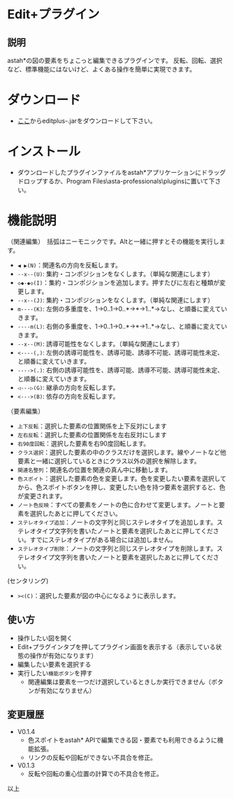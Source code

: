 # Edit+プラグイン

## 説明
astah*の図の要素をちょこっと編集できるプラグインです。
反転、回転、選択など、標準機能にはないけど、よくある操作を簡単に実現できます。

# ダウンロード
- [ここ](https://github.com/snytng/editplus/releases/latest)からeditplus-<version>.jarをダウンロードして下さい。

# インストール
- ダウンロードしたプラグインファイルをastah*アプリケーションにドラッグドロップするか、Program Files\asta-professionals\pluginsに置いて下さい。

# 機能説明
（関連編集）　括弧はニーモニックです。Altと一緒に押すとその機能を実行します。
- `◀ ▶(N)`：関連名の方向を反転します。
- `--x--(U)`: 集約・コンポジションをなくします。（単純な関連にします）
- `◇◆-◆◇(I)`：集約・コンポジションを追加します。押すたびに左右と種類が変更します。
- `--x--(J)`: 集約・コンポジションをなくします。（単純な関連にします）
- `m----(K)`: 左側の多重度を、1→0..1→0..\*→\*→1..\*→なし、と順番に変えていきます。
- `----m(L)`: 右側の多重度を、1→0..1→0..\*→\*→1..\*→なし、と順番に変えていきます。
- `--x--(M)`: 誘導可能性をなくします。（単純な関連にします）
- `<----(,)`: 左側の誘導可能性を、誘導可能、誘導不可能、誘導可能性未定、と順番に変えていきます。
- `---->(.)`: 右側の誘導可能性を、誘導可能、誘導不可能、誘導可能性未定、と順番に変えていきます。
- `◁---▷(G)`: 継承の方向を反転します。
- `<--->(B)`: 依存の方向を反転します。

（要素編集）
- `上下反転`：選択した要素の位置関係を上下反対にします
- `左右反転`：選択した要素の位置関係を左右反対にします
- `右90度回転`：選択した要素を右90度回転します。
- `クラス選択`：選択した要素の中のクラスだけを選択します。線やノートなど他要素と一緒に選択しているときにクラス以外の選択を解除します。
- `関連名整列`：関連名の位置を関連の真ん中に移動します。
- `色スポイト`：選択した要素の色を変更します。色を変更したい要素を選択してから、色スポイトボタンを押し、変更したい色を持つ要素を選択すると、色が変更されます。
- `ノート色反映`：すべての要素をノートの色に合わせて変更します。ノートと要素を選択したあとに押してください。
- `ステレオタイプ追加`：ノートの文字列と同じステレオタイプを追加します。ステレオタイプ文字列を書いたノートと要素を選択したあとに押してください。すでにステレオタイプがある場合には追加しません。
- `ステレオタイプ削除`：ノートの文字列と同じステレオタイプを削除します。ステレオタイプ文字列を書いたノートと要素を選択したあとに押してください。

(センタリング)
- `><(C)`：選択した要素が図の中心になるように表示します。

## 使い方
- 操作したい図を開く
- Edit+プラグインタブを押してプラグイン画面を表示する（表示している状態の操作が有効になります）
- 編集したい要素を選択する
- 実行したい`機能ボタン`を押す
    - 関連編集は要素を一つだけ選択しているときしか実行できません（ボタンが有効になりません）

## 変更履歴
- V0.1.4
    - 色スポイトをastah* APIで編集できる図・要素でも利用できるように機能拡張。
    - リンクの反転や回転ができない不具合を修正。  
- V0.1.3
    - 反転や回転の重心位置の計算での不具合を修正。

以上
